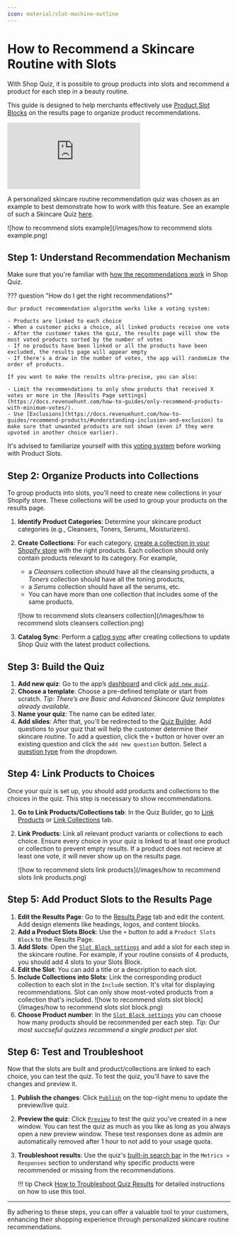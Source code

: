 ```yaml
---
icon: material/slot-machine-outline
---
```


# How to Recommend a Skincare Routine with Slots

With Shop Quiz, it is possible to group products into slots and recommend a product for each step in a beauty routine.

This guide is designed to help merchants effectively use [Product Slot Blocks](https://docs.revenuehunt.com/reference/quiz-builder/#block-types) on the results page to organize product recommendations. 

<div class="videoWrapper">
<iframe src="https://www.youtube.com/embed/Lv6zWvOruqc" frameborder="0" allow="accelerometer; autoplay; clipboard-write; encrypted-media; gyroscope; picture-in-picture" allowfullscreen></iframe>
</div>

A personalized skincare routine recommendation quiz was chosen as an example to best demonstrate how to work with this feature. See an example of such a Skincare Quiz [here](https://skincarequiz.myshopify.com/#quiz-rkHm6Y).

![how to recommend slots example](/images/how to recommend slots example.png)

## Step 1: Understand Recommendation Mechanism

Make sure that you're familiar with [how the recommendations work](https://docs.revenuehunt.com/how-to-guides/recommend-products/) in Shop Quiz.

??? question "How do I get the right recommendations?"

    Our product recommendation algorithm works like a voting system:

    - Products are linked to each choice
    - When a customer picks a choice, all linked products receive one vote
    - After the customer takes the quiz, the results page will show the most voted products sorted by the number of votes
    - If no products have been linked or all the products have been excluded, the results page will appear empty
    - If there's a draw in the number of votes, the app will randomize the order of products.

    If you want to make the results ultra-precise, you can also:

    - Limit the recommendations to only show products that received X votes or more in the [Results Page settings](https://docs.revenuehunt.com/how-to-guides/only-recommend-products-with-minimum-votes/).
    - Use [Exclusions](https://docs.revenuehunt.com/how-to-guides/recommend-products/#understanding-inclusion-and-exclusion) to make sure that unwanted products are not shown (even if they were upvoted in another choice earlier).


It's advised to familiarize yourself with this [voting system](https://docs.revenuehunt.com/how-to-guides/how-to-recommend-products/#voting-system) before working with Product Slots.

## Step 2: Organize Products into Collections

To group products into slots, you’ll need to create new collections in your Shopify store. These collections will be used to group your products on the results page.

1. **Identify Product Categories**: Determine your skincare product categories (e.g., Cleansers, Toners, Serums, Moisturizers).
2. **Create Collections**: For each category, [create a collection in your Shopify store](https://help.shopify.com/en/manual/products/collections) with the right products. Each collection should only contain products relevant to its category. For example, 
    - a *Cleansers* collection should have all the cleansing products, a *Toners* collection should have all the toning products, 
    - a *Serums* collection should have all the serums, etc. 
    - You can have more than one collection that includes some of the same products.

    ![how to recommend slots cleansers collection](/images/how to recommend slots cleansers collection.png)

3. **Catalog Sync**: Perform a [catlog sync](https://docs.revenuehunt.com/how-to-guides/sync-catalog/) after creating collections to update Shop Quiz with the latest product collections.

## Step 3: Build the Quiz

1. **Add new quiz**: Go to the app’s [dashboard](https://docs.revenuehunt.com/reference/dashboard/) and click [`add new quiz`](https://docs.revenuehunt.com/reference/dashboard/#new-quiz).
2. **Choose a template**: Choose a pre-defined template or start from scratch. *Tip: There’s are Basic and Advanced Skincare Quiz templates already available.*
3. **Name your quiz**: The name can be edited later.
4.  **Add slides**: After that, you'll be redirected to the [Quiz Builder](https://docs.revenuehunt.com/reference/quiz-builder/). Add questions to your quiz that will help the customer determine their skincare routine. To add a question, click the `+` button or hover over an existing question and click the `add new question` button. Select a [question type](https://docs.revenuehunt.com/reference/quiz-builder/#question-types) from the dropdown.

## Step 4: Link Products to Choices

Once your quiz is set up, you should add products and collections to the choices in the quiz. This step is necessary to show recommendations.

1. **Go to Link Products/Collections tab**: In the Quiz Builder, go to [Link Products](https://docs.revenuehunt.com/reference/quiz-builder/#link-products) or [Link Collections](https://docs.revenuehunt.com/reference/quiz-builder/#link-collections) tab.
2. **Link Products**: Link all relevant product variants or collections to each choice. Ensure every choice in your quiz is linked to at least one product or collection to prevent empty results. If a product does not recieve at least one vote, it will never show up on the results page.

    ![how to recommend slots link products](/images/how to recommend slots link products.png)

## Step 5: Add Product Slots to the Results Page

1. **Edit the Results Page**: Go to the [Results Page](https://docs.revenuehunt.com/reference/quiz-builder/#results-page) tab and edit the content. Add design elements like headings, logos, and content blocks.
2. **Add a Product Slots Block**: Use the `+` button to add a `Product Slots Block` to the Results Page.
3. **Add Slots**: Open the [`Slot Block settings`](https://docs.revenuehunt.com/reference/quiz-builder/#block-settings) and add a slot for each step in the skincare routine. For example, if your routine consists of 4 products, you should add 4 slots to your Slots Block.
4. **Edit the Slot**: You can add a title or a description to each slot.
5. **Include Collections into Slots**: Link the corresponding product collection to each slot in the `Include` section. It's vital for displaying recommendations. Slot can only show most-voted products from a collection that's included.
![how to recommend slots slot block](/images/how to recommend slots slot block.png)
6. **Choose Product number**: In the [`Slot Block settings`](https://docs.revenuehunt.com/reference/quiz-builder/#block-settings) you can choose how many products should be recommended per each step. *Tip: Our most succseful quizzes recommend a single product per slot.*

## Step 6: Test and Troubleshoot

Now that the slots are built and product/collections are linked to each choice, you can test the quiz. To test the quiz, you'll have to save the changes and preview it.

1. **Publish the changes**: Click [`Publish`](https://docs.revenuehunt.com/reference/quiz-builder/#quiz-builder_1) on the top-right menu to update the preview/live quiz.
2. **Preview the quiz**: Click [`Preview`](https://docs.revenuehunt.com/reference/quiz-builder/#quiz-builder_1) to test the quiz you've created in a new window. You can test the quiz as much as you like as long as you always open a new preview window. These test responses done as admin are automatically removed after 1 hour to not add to your usage quota.
3. **Troubleshoot results**: Use the quiz's [built-in search bar](https://docs.revenuehunt.com/how-to-guides/troubleshoot-product-results/) in the `Metrics > Responses` section to understand why specific products were recommended or missing from the recommendations. 

    !!! tip
        Check [How to Troubleshoot Quiz Results](https://docs.revenuehunt.com/how-to-guides/troubleshoot-product-results/) for detailed instructions on how to use this tool.

---
By adhering to these steps, you can offer a valuable tool to your customers, enhancing their shopping experience through personalized skincare routine recommendations.
